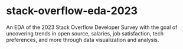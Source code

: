 # stack-overflow-eda-2023
An EDA of the 2023 Stack Overflow Developer Survey with the goal of uncovering trends in open source, salaries, job satisfaction, tech preferences, and more through data visualization and analysis.
